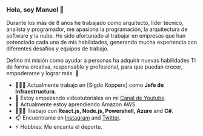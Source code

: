 ### Hola, soy Manuel 👋

Durante los más de 8 años he trabajado como arquitecto, líder técnico, analista y programador, me apasiona la programación, la arquitectura de software y la nube. He sido afortunado al trabajar en empresas que han potenciado cada una de mis habilidades, generando mucha experiencia con diferentes desafíos y equipos de trabajo.  

Defino mi misión como ayudar a personas ha adquirir nuevas habilidades TI de forma creativa, responsable y profesional, para que puedan crecer, empoderarse y lograr más. 💪

- 👨🏽‍🏫 Actualmente trabajo en [Sigdo Koppers] como **Jefe de Infraestructura**.
- 📼 Estoy empezando videotutoriales en mi [Canal de Youtube](https://www.youtube.com/channel/UCd_YR1ZlC5FMGumxz-BE7kw?sub_confirmation=1). 
- 🌱 Actualmente estoy aprendiendo Amazon AWS.
- 👨🏽‍💻 Trabajo con **React.js, Node.js, Powershell, Azure** and **C#**.
- 📫 Encuentrame en [Instagram](https://instagram.com/manureyesvalencia) and [Twitter](https://twitter.com/manu_reyesv).
- ⚡ Hobbies: Me encanta el deporte.

<!--
**manuelreyesvalencia/manuelreyesvalencia** is a ✨ _special_ ✨ repository because its `README.md` (this file) appears on your GitHub profile.

Here are some ideas to get you started:

- 🔭 I’m currently working on ...
- 🌱 I’m currently learning ...
- 👯 I’m looking to collaborate on ...
- 🤔 I’m looking for help with ...
- 💬 Ask me about ...
- 📫 How to reach me: ...
- 😄 Pronouns: ...
- ⚡ Fun fact: ...
-->



